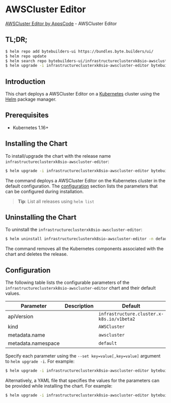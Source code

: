 # AWSCluster Editor

[AWSCluster Editor by AppsCode](https://byte.builders) - AWSCluster Editor

## TL;DR;

```bash
$ helm repo add bytebuilders-ui https://bundles.byte.builders/ui/
$ helm repo update
$ helm search repo bytebuilders-ui/infrastructureclusterxk8sio-awscluster-editor --version=v0.4.16
$ helm upgrade -i infrastructureclusterxk8sio-awscluster-editor bytebuilders-ui/infrastructureclusterxk8sio-awscluster-editor -n default --create-namespace --version=v0.4.16
```

## Introduction

This chart deploys a AWSCluster Editor on a [Kubernetes](http://kubernetes.io) cluster using the [Helm](https://helm.sh) package manager.

## Prerequisites

- Kubernetes 1.16+

## Installing the Chart

To install/upgrade the chart with the release name `infrastructureclusterxk8sio-awscluster-editor`:

```bash
$ helm upgrade -i infrastructureclusterxk8sio-awscluster-editor bytebuilders-ui/infrastructureclusterxk8sio-awscluster-editor -n default --create-namespace --version=v0.4.16
```

The command deploys a AWSCluster Editor on the Kubernetes cluster in the default configuration. The [configuration](#configuration) section lists the parameters that can be configured during installation.

> **Tip**: List all releases using `helm list`

## Uninstalling the Chart

To uninstall the `infrastructureclusterxk8sio-awscluster-editor`:

```bash
$ helm uninstall infrastructureclusterxk8sio-awscluster-editor -n default
```

The command removes all the Kubernetes components associated with the chart and deletes the release.

## Configuration

The following table lists the configurable parameters of the `infrastructureclusterxk8sio-awscluster-editor` chart and their default values.

|     Parameter      | Description |                       Default                        |
|--------------------|-------------|------------------------------------------------------|
| apiVersion         |             | <code>infrastructure.cluster.x-k8s.io/v1beta2</code> |
| kind               |             | <code>AWSCluster</code>                              |
| metadata.name      |             | <code>awscluster</code>                              |
| metadata.namespace |             | <code>default</code>                                 |


Specify each parameter using the `--set key=value[,key=value]` argument to `helm upgrade -i`. For example:

```bash
$ helm upgrade -i infrastructureclusterxk8sio-awscluster-editor bytebuilders-ui/infrastructureclusterxk8sio-awscluster-editor -n default --create-namespace --version=v0.4.16 --set apiVersion=infrastructure.cluster.x-k8s.io/v1beta2
```

Alternatively, a YAML file that specifies the values for the parameters can be provided while
installing the chart. For example:

```bash
$ helm upgrade -i infrastructureclusterxk8sio-awscluster-editor bytebuilders-ui/infrastructureclusterxk8sio-awscluster-editor -n default --create-namespace --version=v0.4.16 --values values.yaml
```
